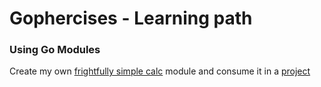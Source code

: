 # Gophercises - Learning path


### Using Go Modules 
Create my own [frightfully  simple calc](https://github.com/davidramos-om/go_calc_package) module and consume it in a [project ](https://github.com/davidramos-om/go-lab-experiments/tree/master/my-calc-implement)
